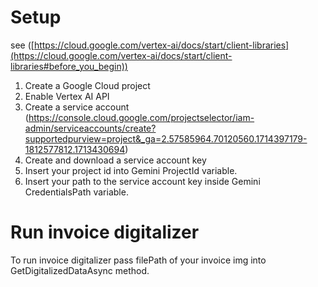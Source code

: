 # Setup
see ([https://cloud.google.com/vertex-ai/docs/start/client-libraries](https://cloud.google.com/vertex-ai/docs/start/client-libraries#before_you_begin))

1. Create a Google Cloud project
2. Enable Vertex AI API
3. Create a service account (https://console.cloud.google.com/projectselector/iam-admin/serviceaccounts/create?supportedpurview=project&_ga=2.57585964.70120560.1714397179-1812577812.1713430694)
4. Create and download a service account key
5. Insert your project id into Gemini ProjectId variable.
6. Insert your path to the service account key inside Gemini CredentialsPath variable.

# Run invoice digitalizer

To run invoice digitalizer pass filePath of your invoice img into GetDigitalizedDataAsync method.

